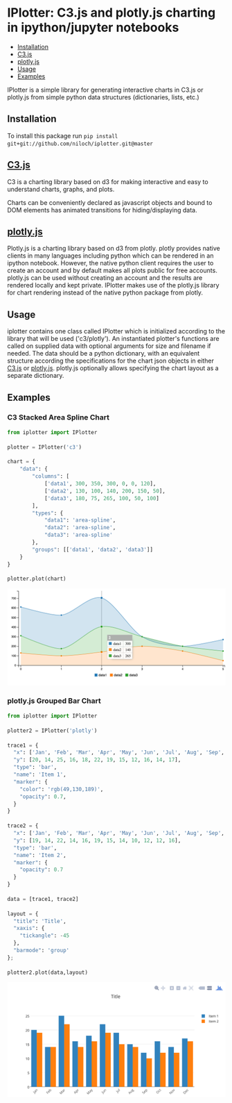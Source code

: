 # IPlotter:  C3.js and plotly.js charting in ipython/jupyter notebooks

<!-- MarkdownTOC -->

- [Installation](#installation)
- [C3.js](#c3js)
- [plotly.js](#plotlyjs)
- [Usage](#usage)
- [Examples](#examples)

<!-- /MarkdownTOC -->


IPlotter is a simple library for generating interactive charts in C3.js or plotly.js from simple python data structures (dictionaries, lists, etc.)

## Installation
To install this package run `pip install git+git://github.com/niloch/iplotter.git@master`

## [C3.js](http://c3js.org/)

C3 is a charting library based on d3 for making interactive and easy to understand charts, graphs, and plots.

Charts can be conveniently declared as javascript objects and bound to DOM elements has animated transitions for hiding/displaying data.

## [plotly.js](https://plot.ly/javascript/)

Plotly.js is a charting library based on d3 from plotly.  plotly provides native clients in many languages including python which can be rendered in an ipython notebook.  However, the native python client requires the user to create an account and by default makes all plots public for free accounts. plotly.js can be used without creating an account and the results are rendered locally and kept private.  IPlotter makes use of the plotly.js library for chart rendering instead of the native python package from plotly.

## Usage

iplotter contains one class called IPlotter which is initialized according to the library that will be used ('c3/plotly').  An instantiated plotter's functions are called on supplied data with optional arguments for size and filename if needed.  The data should be a python dictionary, with an equivalent structure according the specifications for the chart json objects in either [C3.js](http://c3js.org/) or [plotly.js](https://plot.ly/javascript/).  plotly.js optionally allows specifying the chart layout as a separate dictionary.

## Examples

### C3 Stacked Area Spline Chart

```python
from iplotter import IPlotter

plotter = IPlotter('c3')

chart = {
    "data": {
        "columns": [
            ['data1', 300, 350, 300, 0, 0, 120],
            ['data2', 130, 100, 140, 200, 150, 50],
            ['data3', 180, 75, 265, 100, 50, 100]
        ],
        "types": {
            "data1": 'area-spline',
            "data2": 'area-spline',
            "data3": 'area-spline'
        },
        "groups": [['data1', 'data2', 'data3']]
    }
}

plotter.plot(chart)
```
![Plot1](plot1.png?raw=true "Plot 1")


### plotly.js Grouped Bar Chart

```python
from iplotter import IPlotter

plotter2 = IPlotter('plotly')

trace1 = {
  "x": ['Jan', 'Feb', 'Mar', 'Apr', 'May', 'Jun', 'Jul', 'Aug', 'Sep', 'Oct', 'Nov', 'Dec'],
  "y": [20, 14, 25, 16, 18, 22, 19, 15, 12, 16, 14, 17],
  "type": 'bar',
  "name": 'Item 1',
  "marker": {
    "color": 'rgb(49,130,189)',
    "opacity": 0.7,
  }
}

trace2 = {
  "x": ['Jan', 'Feb', 'Mar', 'Apr', 'May', 'Jun', 'Jul', 'Aug', 'Sep', 'Oct', 'Nov', 'Dec'],
  "y": [19, 14, 22, 14, 16, 19, 15, 14, 10, 12, 12, 16],
  "type": 'bar',
  "name": 'Item 2',
  "marker": {
    "opacity": 0.7
  }
}

data = [trace1, trace2]

layout = {
  "title": 'Title',
  "xaxis": {
    "tickangle": -45
  },
  "barmode": 'group'
};

plotter2.plot(data,layout)
```
![Plot2](plot2.png?raw=true "Plot 2")

